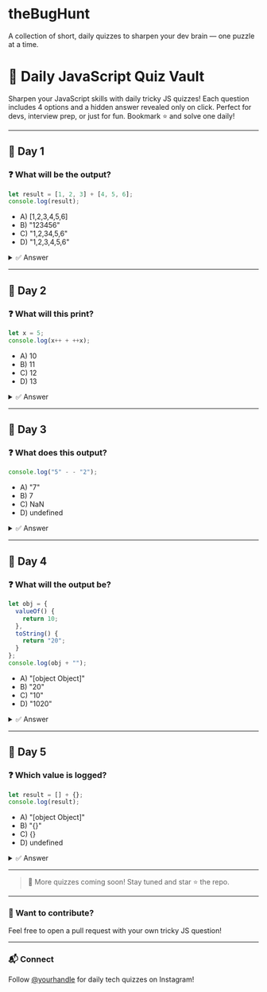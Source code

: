 # theBugHunt
A collection of short, daily quizzes to sharpen your dev brain — one puzzle at a time.

# 🧠 Daily JavaScript Quiz Vault

Sharpen your JavaScript skills with daily tricky JS quizzes! Each question includes 4 options and a hidden answer revealed only on click. Perfect for devs, interview prep, or just for fun. Bookmark ⭐ and solve one daily!

---

## 📅 Day 1

### ❓ What will be the output?

```js
let result = [1, 2, 3] + [4, 5, 6];
console.log(result);
```

* A) \[1,2,3,4,5,6]
* B) "123456"
* C) "1,2,34,5,6"
* D) "1,2,3,4,5,6"

<details>
<summary>✅ Answer</summary>

**D) "1,2,34,5,6"** – Actually, it's **"1,2,34,5,6"** because both arrays are converted to strings before the `+`, resulting in concatenated strings.

</details>

---

## 📅 Day 2

### ❓ What will this print?

```js
let x = 5;
console.log(x++ + ++x);
```

* A) 10
* B) 11
* C) 12
* D) 13

<details>
<summary>✅ Answer</summary>

**B) 11** – `x++` gives 5, then `++x` increments to 6 and gives 6, so 5 + 6 = 11.

</details>

---

## 📅 Day 3

### ❓ What does this output?

```js
console.log("5" - - "2");
```

* A) "7"
* B) 7
* C) NaN
* D) undefined

<details>
<summary>✅ Answer</summary>

**B) 7** – Unary minus on a string coerces it to a number. So "5" - - "2" becomes 5 + 2.

</details>

---

## 📅 Day 4

### ❓ What will the output be?

```js
let obj = {
  valueOf() {
    return 10;
  },
  toString() {
    return "20";
  }
};
console.log(obj + "");
```

* A) "\[object Object]"
* B) "20"
* C) "10"
* D) "1020"

<details>
<summary>✅ Answer</summary>

**C) "10"** – `valueOf()` is used for coercion in arithmetic and `+` with string forces object to be primitive. So 10 + "" = "10"

</details>

---

## 📅 Day 5

### ❓ Which value is logged?

```js
let result = [] + {};
console.log(result);
```

* A) "\[object Object]"
* B) "{}"
* C) {}
* D) undefined

<details>
<summary>✅ Answer</summary>

**A) "\[object Object]"** – Array becomes "", object becomes "\[object Object]", so final string is "\[object Object]".

</details>

---

> 📌 More quizzes coming soon! Stay tuned and star ⭐ the repo.

---

### 🙌 Want to contribute?

Feel free to open a pull request with your own tricky JS question!

---

### 📬 Connect

Follow [@yourhandle](https://instagram.com/yourhandle) for daily tech quizzes on Instagram!
